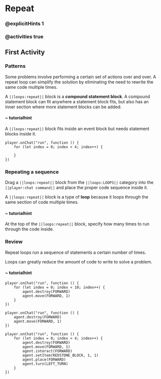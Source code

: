 # Repeat

### @explicitHints 1

### @activities true

## First Activity

### Patterns

Some problems involve performing a certain set of actions over and over.  A repeat loop can simplify the solution by eliminating the need to rewrite the same code multiple times.

A ``||loops:repeat||`` block is a **compound statement block**.  A compound statement block can fit anywhere a statement block fits, but also has an inner section where more statement blocks can be added.

#### ~ tutorialhint

A ``||loops:repeat||`` block fits inside an event block but needs statement blocks inside it.

```blocks
player.onChat("run", function () {
    for (let index = 0; index < 4; index++) {
    	
    }
})
```

### Repeating a sequence

Drag a ``||loops:repeat||`` block from the ``||loops:LOOPS||`` category into the ``||player:chat command||`` and place the proper code sequence inside it.

A ``||loops:repeat||`` block is a type of **loop** because it loops through the same section of code multiple times.

#### ~ tutorialhint

At the top of the ``||loops:repeat||`` block, specify how many times to run through the code inside.

### Review

Repeat loops run a sequence of statements a certain number of times.

Loops can greatly reduce the amount of code to write to solve a problem.

#### ~ tutorialhint

```blocks
player.onChat("run", function () {
    for (let index = 0; index < 10; index++) {
        agent.destroy(FORWARD)
        agent.move(FORWARD, 1)
    }
})
```

```template
player.onChat("run", function () {
    agent.destroy(FORWARD)
    agent.move(FORWARD, 1)
})
```

```ghost
player.onChat("run", function () {
    for (let index = 0; index < 4; index++) {
        agent.destroy(FORWARD)
        agent.move(FORWARD, 1)
        agent.interact(FORWARD)
        agent.setItem(REDSTONE_BLOCK, 1, 1)
        agent.place(FORWARD)
        agent.turn(LEFT_TURN)
    }
})
```